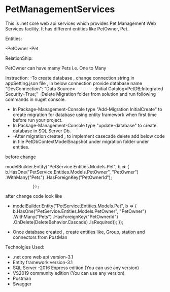 # PetManagementServices

This is .net core web api services which provides Pet Management Web Services facility. It has different entities like PetOwner, Pet.

Entities:

 -PetOwner
 -Pet
 
RelationShip: 

PetOwner can have mamy Pets i.e. One to Many

Instruction:
 -To create database , change connection string in appSetting.json file , in below connection provide database name
 "DevConnection": "Data Source= ---------;Initial Catalog=PetDB;Integrated Security=True;"
 -Delete Migration folder from solution and run following commands in nuget console.
- In Package-Management-Console type "Add-Migration InitialCreate" to create migration for database using entity framework when first time before run your project.
- In Package-Management-Console type "update-database" to create database in SQL Server Db.
- -After migration created , to implement casecade delete add below code in file PetDbContextModelSnapshot under migration folder under entities.

before change

 modelBuilder.Entity("PetService.Entities.Models.Pet", b =>
                {
                    b.HasOne("PetService.Entities.Models.PetOwner", "PetOwner")
                        .WithMany("Pets")
                        .HasForeignKey("PetOwnerId");
                        
                });
after change code look like 

-  modelBuilder.Entity("PetService.Entities.Models.Pet", b =>
                {
                    b.HasOne("PetService.Entities.Models.PetOwner", "PetOwner")
                        .WithMany("Pets")
                        .HasForeignKey("PetOwnerId")
                        .OnDelete(DeleteBehavior.Cascade)
                        .IsRequired();
                });
                
                
- Once database created , create entities like, Group, station and connectors from PostMan

Technolgies Used:

- .net core web api version-3.1 
-  Entity framework version-3.1 
-  SQL Server -2016 Express edition (You can use any version)
-  VS2019 community edition (You can use any version)
-  Postman
-  Swagger

